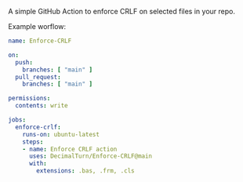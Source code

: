 A simple GitHub Action to enforce CRLF on selected files in your repo.

Example worflow:
```yml
name: Enforce-CRLF

on:
  push:
    branches: [ "main" ]
  pull_request:
    branches: [ "main" ]

permissions:
  contents: write

jobs:
  enforce-crlf:
    runs-on: ubuntu-latest
    steps:
    - name: Enforce CRLF action
      uses: DecimalTurn/Enforce-CRLF@main
      with:
        extensions: .bas, .frm, .cls
```
